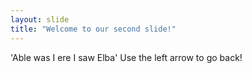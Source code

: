 ```yaml
---
layout: slide
title: "Welcome to our second slide!"
---
```

'Able was I ere I saw Elba'
Use the left arrow to go back!
